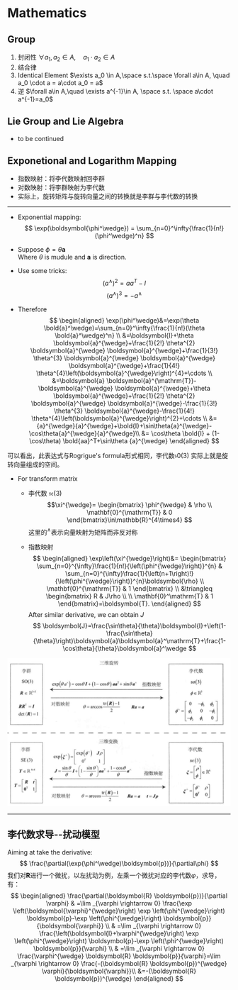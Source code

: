 # Mathematics

## Group
1. 封闭性 $\forall a_1, a_2 \in A, \quad a_1\cdot a_2\in A$  
2. 结合律 
3. Identical Element  $\exists a_0 \in A,\space s.t.\space \forall a\in A, \quad a_0 \cdot a = a\cdot a_0 = a$
4. 逆 $\forall a\in A,\quad \exists a^{-1}\in A, \space s.t. \space a\cdot a^{-1}=a_0$

## Lie Group and Lie Algebra

- to be continued

## Exponetional and Logarithm Mapping

- 指数映射：将李代数映射回李群
- 对数映射：将李群映射为李代数
- 实际上，旋转矩阵与旋转向量之间的转换就是李群与李代数的转换

---
- Exponential mapping:  
$$ 
\exp(\boldsymbol{\phi^\wedge}) = \sum_{n=0}^\infty{\frac{1}{n!}(\phi^\wedge)^n}
$$
- Suppose $\phi = \theta \boldsymbol{a}$  
Where $\theta$ is mudule and $\boldsymbol{a}$ is direction.
- Use some tricks:  
$$
(a^\wedge)^2=aa^T-I
$$
$$
(a^\wedge)^3=-a^\wedge
$$

- Therefore
$$
\begin{aligned}
\exp(\phi^\wedge)&=\exp(\theta \bold{a}^\wedge)=\sum_{n=0}^\infty{\frac{1}{n!}(\theta \bold{a}^\wedge)^n} \\
&=\boldsymbol{I}+\theta \boldsymbol{a}^{\wedge}+\frac{1}{2!} \theta^{2} \boldsymbol{a}^{\wedge} \boldsymbol{a}^{\wedge}+\frac{1}{3!} \theta^{3} \boldsymbol{a}^{\wedge} \boldsymbol{a}^{\wedge} \boldsymbol{a}^{\wedge}+\frac{1}{4!} \theta^{4}\left(\boldsymbol{a}^{\wedge}\right)^{4}+\cdots \\
&=\boldsymbol{a} \boldsymbol{a}^{\mathrm{T}}-\boldsymbol{a}^{\wedge} \boldsymbol{a}^{\wedge}+\theta \boldsymbol{a}^{\wedge}+\frac{1}{2!} \theta^{2} \boldsymbol{a}^{\wedge} \boldsymbol{a}^{\wedge}-\frac{1}{3!} \theta^{3} \boldsymbol{a}^{\wedge}-\frac{1}{4!} \theta^{4}\left(\boldsymbol{a}^{\wedge}\right)^{2}+\cdots \\
&={a}^{\wedge}{a}^{\wedge}+\bold{I}+\sin\theta{a}^{\wedge}-\cos\theta{a}^{\wedge}{a}^{\wedge}\\
&= \cos\theta \bold{I} + (1-\cos\theta) \bold{aa}^T+\sin\theta {a}^{\wedge}
\end{aligned}
$$

可以看出，此表达式与Rogrigue's formula形式相同，李代数$\mathfrak{s0}(3)$ 实际上就是旋转向量组成的空间。 

- For transform matrix  
    - 李代数 $\mathfrak{se}(3)$
    $$\xi^{\wedge}=
    \begin{bmatrix}
    \phi^{\wedge} & \rho \\
    \mathbf{0}^{\mathrm{T}} & 0
    \end{bmatrix}\in\mathbb{R}^{4\times4}
    $$
    这里的$^\wedge$表示向量映射为矩阵而非反对称

    - 指数映射  
    $$
    \begin{aligned}
    \exp\left(\xi^{\wedge}\right)&=
    \begin{bmatrix}
    \sum_{n=0}^{\infty}\frac{1}{n!}{\left(\phi^{\wedge}\right)}^{n} & \sum_{n=0}^{\infty}\frac{1}{\left(n+1\right)!}{\left(\phi^{\wedge}\right)}^{n}\boldsymbol{\rho} \\
    \mathbf{0}^{\mathrm{T}} & 1
    \end{bmatrix} \\
    &\triangleq
    \begin{bmatrix}
    R & J\rho \\
    \\
    \mathbf{0}^\mathrm{T} & 1
    \end{bmatrix}=\boldsymbol{T}.
    \end{aligned}
    $$
    After similar derivative, we can obtain $J$
    $$
    \boldsymbol{J}=\frac{\sin\theta}{\theta}\boldsymbol{I}+\left(1-\frac{\sin\theta}{\theta}\right)\boldsymbol{a}\boldsymbol{a}^\mathrm{T}+\frac{1-\cos\theta}{\theta}\boldsymbol{a}^\wedge
    $$

![relation](./images/relation.png)

---

## 李代数求导--扰动模型
Aiming at take the derivative:
$$
\frac{\partial(\exp(\phi^\wedge)\boldsymbol{p})}{\partial\phi}
$$
我们对$\boldsymbol{R}$进行一个微扰，以左扰动为例，左乘一个微扰对应的李代数$\varphi$，求导，有：
$$
\begin{aligned}
\frac{\partial(\boldsymbol{R} \boldsymbol{p})}{\partial \varphi} & =\lim _{\varphi \rightarrow 0} \frac{\exp \left(\boldsymbol{\varphi}^{\wedge}\right) \exp \left(\phi^{\wedge}\right) \boldsymbol{p}-\exp \left(\phi^{\wedge}\right) \boldsymbol{p}}{\boldsymbol{\varphi}} \\
& =\lim _{\varphi \rightarrow 0} \frac{\left(\boldsymbol{I}+\varphi^{\wedge}\right) \exp \left(\phi^{\wedge}\right) \boldsymbol{p}-\exp \left(\phi^{\wedge}\right) \boldsymbol{p}}{\varphi} \\
& =\lim _{\varphi \rightarrow 0} \frac{\varphi^{\wedge} \boldsymbol{R} \boldsymbol{p}}{\varphi}=\lim _{\varphi \rightarrow 0} \frac{-(\boldsymbol{R} \boldsymbol{p})^{\wedge} \varphi}{\boldsymbol{\varphi}}\\
&=-(\boldsymbol{R} \boldsymbol{p})^{\wedge}
\end{aligned}
$$

